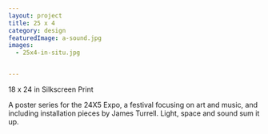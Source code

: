 ```yaml
---
layout: project
title: 25 x 4
category: design
featuredImage: a-sound.jpg
images:
  - 25x4-in-situ.jpg 


---
```

18 x 24 in
Silkscreen Print

A poster series for the 24X5 Expo, a festival focusing on art and music, and including installation pieces by James Turrell. Light, space and sound sum it up.
